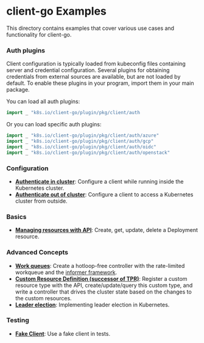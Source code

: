 # client-go Examples

This directory contains examples that cover various use cases and functionality
for client-go.

### Auth plugins

Client configuration is typically loaded from kubeconfig files containing server and credential configuration.
Several plugins for obtaining credentials from external sources are available, but are not loaded by default.
To enable these plugins in your program, import them in your main package.

You can load all auth plugins:
```go
import _ "k8s.io/client-go/plugin/pkg/client/auth
```

Or you can load specific auth plugins:
```go
import _ "k8s.io/client-go/plugin/pkg/client/auth/azure"
import _ "k8s.io/client-go/plugin/pkg/client/auth/gcp"
import _ "k8s.io/client-go/plugin/pkg/client/auth/oidc"
import _ "k8s.io/client-go/plugin/pkg/client/auth/openstack"
```

### Configuration

- [**Authenticate in cluster**](./in-cluster-client-configuration): Configure a
  client while running inside the Kubernetes cluster.
- [**Authenticate out of cluster**](./out-of-cluster-client-configuration):
  Configure a client to access a Kubernetes cluster from outside.

### Basics

- [**Managing resources with API**](./create-update-delete-deployment): Create,
  get, update, delete a Deployment resource.

### Advanced Concepts

- [**Work queues**](./workqueue): Create a hotloop-free controller with the
  rate-limited workqueue and the [informer framework][informer].
- [**Custom Resource Definition (successor of TPR)**](https://git.k8s.io/apiextensions-apiserver/examples/client-go):
  Register a custom resource type with the API, create/update/query this custom
  type, and write a controller that drives the cluster state based on the changes to
  the custom resources.
- [**Leader election**](./leader-election): Implementing leader election in Kubernetes.

[informer]: https://godoc.org/k8s.io/client-go/tools/cache#NewInformer

### Testing

- [**Fake Client**](./fake-client): Use a fake client in tests.